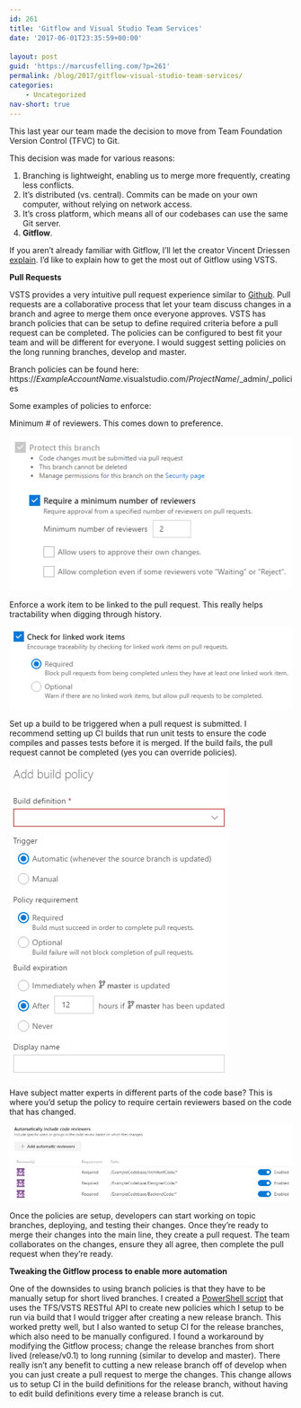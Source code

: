 ```yaml
---
id: 261
title: 'Gitflow and Visual Studio Team Services'
date: '2017-06-01T23:35:59+00:00'

layout: post
guid: 'https://marcusfelling.com/?p=261'
permalink: /blog/2017/gitflow-visual-studio-team-services/
categories:
    - Uncategorized
nav-short: true
---
```


This last year our team made the decision to move from Team Foundation Version Control (TFVC) to Git.

This decision was made for various reasons:

1. Branching is lightweight, enabling us to merge more frequently, creating less conflicts.
2. It’s distributed (vs. central). Commits can be made on your own computer, without relying on network access.
3. It’s cross platform, which means all of our codebases can use the same Git server.
4. **Gitflow**.

If you aren’t already familiar with Gitflow, I’ll let the creator Vincent Driessen [explain](http://nvie.com/posts/a-successful-git-branching-model/). I’d like to explain how to get the most out of Gitflow using VSTS.

**Pull Requests**

VSTS provides a very intuitive pull request experience similar to [Github](https://help.github.com/articles/about-pull-requests/). Pull requests are a collaborative process that let your team discuss changes in a branch and agree to merge them once everyone approves. VSTS has branch policies that can be setup to define required criteria before a pull request can be completed. The policies can be configured to best fit your team and will be different for everyone. I would suggest setting policies on the long running branches, develop and master.

Branch policies can be found here: https://*ExampleAccountName*.visualstudio.com/*ProjectName*/\_admin/\_policies

Some examples of policies to enforce:

Minimum # of reviewers. This comes down to preference.

![](/content/uploads/2017/06/minNumberofApprovers.png)

Enforce a work item to be linked to the pull request. This really helps tractability when digging through history.

![](/content/uploads/2017/06/checkForLinkedWorkItems.png)

Set up a build to be triggered when a pull request is submitted. I recommend setting up CI builds that run unit tests to ensure the code compiles and passes tests before it is merged. If the build fails, the pull request cannot be completed (yes you can override policies).

![](/content/uploads/2017/06/buildpolicy.png)

Have subject matter experts in different parts of the code base? This is where you’d setup the policy to require certain reviewers based on the code that has changed.

![](/content/uploads/2017/06/codereviewers.png)

Once the policies are setup, developers can start working on topic branches, deploying, and testing their changes. Once they’re ready to merge their changes into the main line, they create a pull request. The team collaborates on the changes, ensure they all agree, then complete the pull request when they’re ready.

**Tweaking the Gitflow process to enable more automation**

One of the downsides to using branch policies is that they have to be manually setup for short lived branches. I created a [PowerShell script](https://github.com/MarcusFelling/PowerShell/blob/master/TFS_CreateBranchPolicies.ps1) that uses the TFS/VSTS RESTful API to create new policies which I setup to be run via build that I would trigger after creating a new release branch. This worked pretty well, but I also wanted to setup CI for the release branches, which also need to be manually configured. I found a workaround by modifying the Gitflow process; change the release branches from short lived (release/v0.1) to long running (similar to develop and master). There really isn’t any benefit to cutting a new release branch off of develop when you can just create a pull request to merge the changes. This change allows us to setup CI in the build definitions for the release branch, without having to edit build definitions every time a release branch is cut.